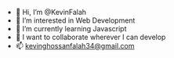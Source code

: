 - 👋 Hi, I’m @KevinFalah
- 👀 I’m interested in Web Development
- 🌱 I’m currently learning Javascript
- 💞️ I want to collaborate wherever I can develop
- 📫 kevinghossanfalah34@gmail.com

<!---
KevinFalah/KevinFalah is a ✨ special ✨ repository because its `README.md` (this file) appears on your GitHub profile.
You can click the Preview link to take a look at your changes.
--->
